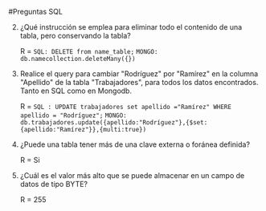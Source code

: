 #Preguntas SQL

2. ¿Qué instrucción se emplea para eliminar todo el contenido de una
tabla, pero conservando la tabla?

	R = `SQL: DELETE from name_table;`
		`MONGO: db.namecollection.deleteMany({})`

3. Realice el query para cambiar "Rodríguez" por "Ramírez" en la columna
"Apellido" de la tabla "Trabajadores", para todos los datos encontrados.
Tanto en SQL como en Mongodb.

	R = `SQL : UPDATE trabajadores set apellido ="Ramírez" WHERE apellido = "Rodríguez";`
		`MONGO: db.trabajadores.update({apellido:"Rodríguez"},{$set:{apellido:"Ramírez"}},{multi:true})`

4. ¿Puede una tabla tener más de una clave externa o foránea definida?

	R = Si

5. ¿Cuál es el valor más alto que se puede almacenar en un campo de
datos de tipo BYTE?

	R = 255